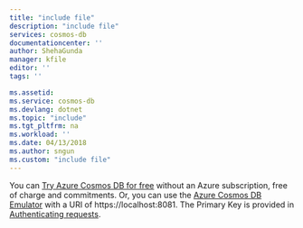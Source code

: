 ```yaml
---
title: "include file"
description: "include file"
services: cosmos-db
documentationcenter: ''
author: ShehaGunda
manager: kfile
editor: ''
tags: ''

ms.assetid:
ms.service: cosmos-db
ms.devlang: dotnet
ms.topic: "include"
ms.tgt_pltfrm: na
ms.workload: ''
ms.date: 04/13/2018
ms.author: sngun
ms.custom: "include file"
---
```


You can [Try Azure Cosmos DB for free](https://azure.microsoft.com/try/cosmosdb/) without an Azure subscription, free of charge and commitments. Or, you can use the [Azure Cosmos DB Emulator](https://docs.microsoft.com/azure/cosmos-db/local-emulator) with a URI of https://localhost:8081. The Primary Key is provided in [Authenticating requests](../articles/cosmos-db/local-emulator.md#authenticating-requests).
